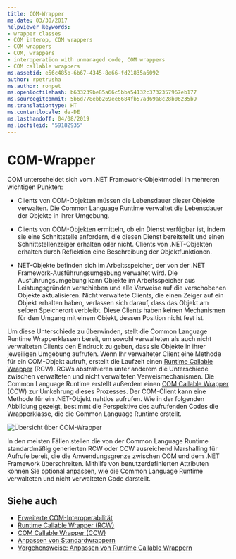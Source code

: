 ```yaml
---
title: COM-Wrapper
ms.date: 03/30/2017
helpviewer_keywords:
- wrapper classes
- COM interop, COM wrappers
- COM wrappers
- COM, wrappers
- interoperation with unmanaged code, COM wrappers
- COM callable wrappers
ms.assetid: e56c485b-6b67-4345-8e66-fd21835a6092
author: rpetrusha
ms.author: ronpet
ms.openlocfilehash: b633239be85a66c5bba54132c3732357967eb177
ms.sourcegitcommit: 5b6d778ebb269ee6684fb57ad69a8c28b06235b9
ms.translationtype: HT
ms.contentlocale: de-DE
ms.lasthandoff: 04/08/2019
ms.locfileid: "59182935"
---
```

# <a name="com-wrappers"></a>COM-Wrapper
COM unterscheidet sich vom .NET Framework-Objektmodell in mehreren wichtigen Punkten:  
  
-   Clients von COM-Objekten müssen die Lebensdauer dieser Objekte verwalten. Die Common Language Runtime verwaltet die Lebensdauer der Objekte in ihrer Umgebung.  
  
-   Clients von COM-Objekten ermitteln, ob ein Dienst verfügbar ist, indem sie eine Schnittstelle anfordern, die diesen Dienst bereitstellt und einen Schnittstellenzeiger erhalten oder nicht. Clients von .NET-Objekten erhalten durch Reflektion eine Beschreibung der Objektfunktionen.  
  
-   NET-Objekte befinden sich im Arbeitsspeicher, der von der .NET Framework-Ausführungsumgebung verwaltet wird. Die Ausführungsumgebung kann Objekte im Arbeitsspeicher aus Leistungsgründen verschieben und alle Verweise auf die verschobenen Objekte aktualisieren. Nicht verwaltete Clients, die einen Zeiger auf ein Objekt erhalten haben, verlassen sich darauf, dass das Objekt am selben Speicherort verbleibt. Diese Clients haben keinen Mechanismen für den Umgang mit einem Objekt, dessen Position nicht fest ist.  
  
 Um diese Unterschiede zu überwinden, stellt die Common Language Runtime Wrapperklassen bereit, um sowohl verwalteten als auch nicht verwalteten Clients den Eindruck zu geben, dass sie Objekte in ihrer jeweiligen Umgebung aufrufen. Wenn Ihr verwalteter Client eine Methode für ein COM-Objekt aufruft, erstellt die Laufzeit einen [Runtime Callable Wrapper](runtime-callable-wrapper.md) (RCW). RCWs abstrahieren unter anderem die Unterschiede zwischen verwalteten und nicht verwalteten Verweismechanismen. Die Common Language Runtime erstellt außerdem einen [COM Callable Wrapper](com-callable-wrapper.md) (CCW) zur Umkehrung dieses Prozesses. Der COM-Client kann eine Methode für ein .NET-Objekt nahtlos aufrufen. Wie in der folgenden Abbildung gezeigt, bestimmt die Perspektive des aufrufenden Codes die Wrapperklasse, die die Common Language Runtime erstellt.  
  
 ![Übersicht über COM-Wrapper](./media/com-wrappers/bidirectional-com-overview.gif)  
  
 In den meisten Fällen stellen die von der Common Language Runtime standardmäßig generierten RCW oder CCW ausreichend Marshalling für Aufrufe bereit, die die Anwendungsgrenze zwischen COM und dem .NET Framework überschreiten. Mithilfe von benutzerdefinierten Attributen können Sie optional anpassen, wie die Common Language Runtime verwalteten und nicht verwalteten Code darstellt.  
  
## <a name="see-also"></a>Siehe auch

- [Erweiterte COM-Interoperabilität](https://docs.microsoft.com/previous-versions/dotnet/netframework-4.0/bd9cdfyx(v=vs.100))
- [Runtime Callable Wrapper (RCW)](runtime-callable-wrapper.md)
- [COM Callable Wrapper (CCW)](com-callable-wrapper.md)
- [Anpassen von Standardwrappern](https://docs.microsoft.com/previous-versions/dotnet/netframework-4.0/h7hx9abd(v=vs.100))
- [Vorgehensweise: Anpassen von Runtime Callable Wrappern](https://docs.microsoft.com/previous-versions/dotnet/netframework-4.0/56kh4hy7(v=vs.100))
